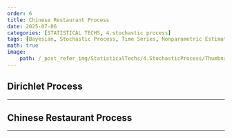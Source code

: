 ```yaml
---
order: 6
title: Chinese Restaurant Process
date: 2025-07-06
categories: [STATISTICAL TECHS, 4.stochastic process]
tags: [Bayesian, Stochastic Process, Time Series, Nonparametric Estimation, Chinese Restaurant Process, Categorical Dist., Dirichlet Dist.]
math: true
image:
    path: /_post_refer_img/StatisticalTechs/4.StochasticProcess/Thumbnail.jpg
---
```


## Dirichlet Process
-----

## Chinese Restaurant Process
-----